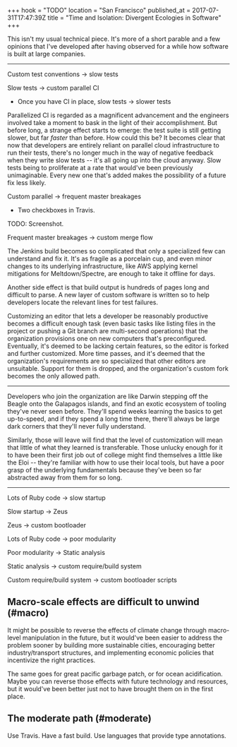 +++
hook = "TODO"
location = "San Francisco"
published_at = 2017-07-31T17:47:39Z
title = "Time and Isolation: Divergent Ecologies in Software"
+++

This isn't my usual technical piece. It's more of a short
parable and a few opinions that I've developed after having
observed for a while how software is built at large companies.

---

Custom test conventions -> slow tests

Slow tests -> custom parallel CI

* Once you have CI in place, slow tests -> slower tests

Parallelized CI is regarded as a magnificent advancement
and the engineers involved take a moment to bask in the
light of their accomplishment. But before long, a strange
effect starts to emerge: the test suite is still getting
slower, but far _faster_ than before. How could this be? It
becomes clear that now that developers are entirely reliant
on parallel cloud infrastructure to run their tests,
there's no longer much in the way of negative feedback when
they write slow tests -- it's all going up into the cloud
anyway. Slow tests being to proliferate at a rate that
would've been previously unimaginable. Every new one that's
added makes the possibility of a future fix less likely.

Custom parallel -> frequent master breakages

* Two checkboxes in Travis.

TODO: Screenshot.

Frequent master breakages -> custom merge flow

The Jenkins build becomes so complicated that only a
specialized few can understand and fix it. It's as fragile
as a porcelain cup, and even minor changes to its
underlying infrastructure, like AWS applying kernel
mitigations for Meltdown/Spectre, are enough to take it
offline for days.

Another side effect is that build output is hundreds of
pages long and difficult to parse. A new layer of custom
software is written so to help developers locate the
relevant lines for test failures.

Customizing an editor that lets a developer be reasonably
productive becomes a difficult enough task (even basic
tasks like listing files in the project or pushing a Git
branch are multi-second operations) that the organization
provisions one on new computers that's preconfigured.
Eventually, it's deemed to be lacking certain features, so
the editor is forked and further customized. More time
passes, and it's deemed that the organization's
requirements are so specialized that other editors are
unsuitable. Support for them is dropped, and the
organization's custom fork becomes the only allowed path.

---

Developers who join the organization are like Darwin
stepping off the Beagle onto the Galapagos islands, and
find an exotic ecosystem of tooling they've never seen
before. They'll spend weeks learning the basics to get
up-to-speed, and if they spend a long time there, there'll
always be large dark corners that they'll never fully
understand.

Similarly, those will leave will find that the level of
customization will mean that little of what they learned is
transferable. Those unlucky enough for it to have been
their first job out of college might find themselves a
little like the Eloi -- they're familiar with how to use
their local tools, but have a poor grasp of the underlying
fundamentals because they've been so far abstracted away
from them for so long.

---

Lots of Ruby code -> slow startup

Slow startup -> Zeus

Zeus -> custom bootloader

Lots of Ruby code -> poor modularity

Poor modularity -> Static analysis

Static analysis -> custom require/build system

Custom require/build system -> custom bootloader scripts

## Macro-scale effects are difficult to unwind (#macro)

It might be possible to reverse the effects of climate
change through macro-level manipulation in the future, but
it would've been easier to address the problem sooner by
building more sustainable cities, encouraging better
industry/transport structures, and implementing economic
policies that incentivize the right practices.

The same goes for great pacific garbage patch, or for ocean
acidification. Maybe you can reverse those effects with
future technology and resources, but it would've been
better just not to have brought them on in the first place.

## The moderate path (#moderate)

Use Travis.
Have a fast build.
Use languages that provide type annotations.
